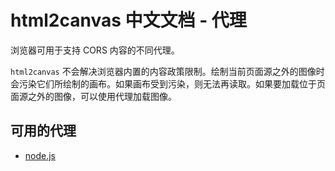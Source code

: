 # html2canvas 中文文档 - 代理

浏览器可用于支持 CORS 内容的不同代理。

`html2canvas` 不会解决浏览器内置的内容政策限制。绘制当前页面源之外的图像时会污染它们所绘制的画布。如果画布受到污染，则无法再读取。如果要加载位于页面源之外的图像，可以使用代理加载图像。

## 可用的代理

- [node.js](https://github.com/niklasvh/html2canvas-proxy-nodejs)
